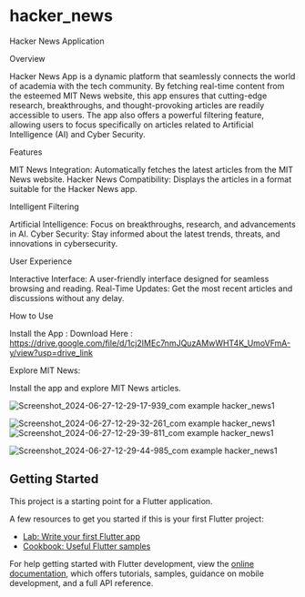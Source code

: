 # hacker_news
Hacker News Application

Overview

 Hacker News App is a dynamic platform that seamlessly connects the world of academia with the tech community. By fetching real-time content from the esteemed MIT News website, this app ensures that cutting-edge research, breakthroughs, and thought-provoking articles are readily accessible to users. The app also offers a powerful filtering feature, allowing users to focus specifically on articles related to Artificial Intelligence (AI) and Cyber Security.
 
Features

MIT News Integration: Automatically fetches the latest articles from the MIT News website.
Hacker News Compatibility: Displays the articles in a format suitable for the Hacker News app.

Intelligent Filtering

Artificial Intelligence: Focus on breakthroughs, research, and advancements in AI.
Cyber Security: Stay informed about the latest trends, threats, and innovations in cybersecurity.

User Experience

Interactive Interface: A user-friendly interface designed for seamless browsing and reading.
Real-Time Updates: Get the most recent articles and discussions without any delay.

How to Use

Install the App :
Download Here : https://drive.google.com/file/d/1cj2IMEc7nmJQuzAMwWHT4K_UmoVFmA-y/view?usp=drive_link

Explore MIT News:

Install the app and explore MIT News articles.


![Screenshot_2024-06-27-12-29-17-939_com example hacker_news1](https://github.com/mrabdulla3/Hacker_News/assets/129673628/b96ef845-89f8-47c3-8f83-56daf3d1d0c9)

![Screenshot_2024-06-27-12-29-32-261_com example hacker_news1](https://github.com/mrabdulla3/Hacker_News/assets/129673628/90c5dfc5-8303-4745-a2f4-793d48bf796e)
![Screenshot_2024-06-27-12-29-39-811_com example hacker_news1](https://github.com/mrabdulla3/Hacker_News/assets/129673628/5097fc7b-5073-4ecf-95c8-4cd6007ec457)

![Screenshot_2024-06-27-12-29-44-985_com example hacker_news1](https://github.com/mrabdulla3/Hacker_News/assets/129673628/60e25d10-e3a9-470c-a533-62c7539ec2ef)


## Getting Started

This project is a starting point for a Flutter application.

A few resources to get you started if this is your first Flutter project:

- [Lab: Write your first Flutter app](https://docs.flutter.dev/get-started/codelab)
- [Cookbook: Useful Flutter samples](https://docs.flutter.dev/cookbook)

For help getting started with Flutter development, view the
[online documentation](https://docs.flutter.dev/), which offers tutorials,
samples, guidance on mobile development, and a full API reference.
